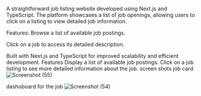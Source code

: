 A straightforward job listing website developed using Next.js and TypeScript. The platform showcases a list of job openings, allowing users to click on a listing to view detailed job information.

Features:
Browse a list of available job postings.

Click on a job to access its detailed description.

Built with Next.js and TypeScript for improved scalability and efficient development.
Features
Display a list of available job postings.
Click on a job listing to see more detailed information about the job.
screen shots
job card
![Screenshot (55)](https://github.com/user-attachments/assets/ac9cc31a-3401-4498-8fb9-84ff8d2014ae)


dashoboard for the job
![Screenshot (54)](https://github.com/user-attachments/assets/6bc48eb7-77c8-44a6-a995-c5c827b38e4e)
